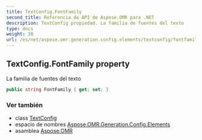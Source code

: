 ```yaml
---
title: TextConfig.FontFamily
second_title: Referencia de API de Aspose.OMR para .NET
description: TextConfig propiedad. La familia de fuentes del texto
type: docs
weight: 30
url: /es/net/aspose.omr.generation.config.elements/textconfig/fontfamily/
---
```

## TextConfig.FontFamily property

La familia de fuentes del texto

```csharp
public string FontFamily { get; set; }
```

### Ver también

* class [TextConfig](../)
* espacio de nombres [Aspose.OMR.Generation.Config.Elements](../../textconfig/)
* asamblea [Aspose.OMR](../../../)



